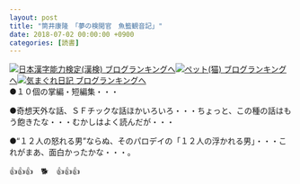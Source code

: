 ```yaml
---
layout: post
title: "筒井康隆　「夢の検閲官　魚籃観音記」"
date: 2018-07-02 00:00:00 +0900
categories: [読書]
---
```


[![](/syuusyuu9701/assets/images/筒井康隆-「夢の検閲官-魚籃観音記」-br_c_3028_1.gif)](http://blog.with2.net/link.php?1659096:3028 "日本漢字能力検定(漢検) ブログランキングへ")[日本漢字能力検定(漢検) ブログランキングへ](http://blog.with2.net/link.php?1659096:3028)[![](/syuusyuu9701/assets/images/筒井康隆-「夢の検閲官-魚籃観音記」-br_c_1348_1.gif)](http://blog.with2.net/link.php?1659096:1348 "ペット(猫) ブログランキングへ")[ペット(猫) ブログランキングへ](http://blog.with2.net/link.php?1659096:1348)[![](/syuusyuu9701/assets/images/筒井康隆-「夢の検閲官-魚籃観音記」-br_c_9257_1.gif)](http://blog.with2.net/link.php?1659096:9257 "気まぐれ日記 ブログランキングへ")[気まぐれ日記 ブログランキングへ](http://blog.with2.net/link.php?1659096:9257)  
●１０個の掌編・短編集・・・  
  
●奇想天外な話、ＳＦチックな話ほかいろいろ・・・ちょっと、この種の話はもう飽きたな・・・むかしはよく読んだが・・・  
  
●“１２人の怒れる男”ならぬ、そのパロデイの「１２人の浮かれる男」・・・これがまあ、面白かったかな・・・。  
  
👍👍👍　🐕　👍👍👍